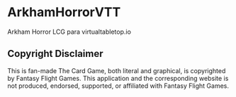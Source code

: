 # ArkhamHorrorVTT
Arkham Horror LCG para virtualtabletop.io

## Copyright Disclaimer
This is fan-made
The Card Game, both literal and graphical, is copyrighted by Fantasy Flight Games. This application and the corresponding website is not produced, endorsed, supported, or affiliated with Fantasy Flight Games.
